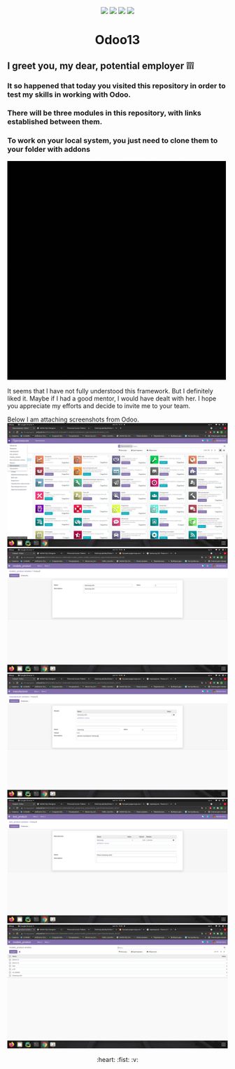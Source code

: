 <p align="center">
  
<img src=https://img.shields.io/github/issues/DmitriyLadutko/Odoo13_addons_test>
<img src=https://img.shields.io/github/forks/DmitriyLadutko/Odoo13_addons_test>
<img src=https://img.shields.io/github/stars/DmitriyLadutko/Odoo13_addons_test>
<img src=https://img.shields.io/github/license/DmitriyLadutko/Odoo13_addons_test>

</p>

<h1 align="center">Odoo13</h1>
<h2 align="center">
  
## I greet you, my dear, potential employer :grey_exclamation::grey_exclamation::grey_exclamation:
  
### It so happened that today you visited this repository in order to test my skills in working with Odoo.
  
### There will be three modules in this repository, with links established between them. 
  
### To work on your local system, you just need to clone them to your folder with addons

![Image alt](https://github.com/DmitriyLadutko/Odoo13_addons_test/blob/master/Multimedia/%D0%A0%D0%B5%D0%BA%D0%B8%20%D0%AD%D0%B4%D0%B5%D0%BC%D0%B0.gif)

It seems that I have not fully understood this framework. 
But I definitely liked it. Maybe if I had a good mentor, I would have dealt with her. 
I hope you appreciate my efforts and decide to invite me to your team.

Below I am attaching screenshots from Odoo.
![Image alt](https://github.com/DmitriyLadutko/Odoo13_addons_test/blob/master/Multimedia/%D0%A1%D0%BD%D0%B8%D0%BC%D0%BE%D0%BA%20%D1%8D%D0%BA%D1%80%D0%B0%D0%BD%D0%B0%20%D0%BE%D1%82%202021-08-16%2014-17-35.png)
![Image alt](https://github.com/DmitriyLadutko/Odoo13_addons_test/blob/master/Multimedia/%D0%A1%D0%BD%D0%B8%D0%BC%D0%BE%D0%BA%20%D1%8D%D0%BA%D1%80%D0%B0%D0%BD%D0%B0%20%D0%BE%D1%82%202021-08-16%2014-46-54.png)
![Image alt](https://github.com/DmitriyLadutko/Odoo13_addons_test/blob/master/Multimedia/%D0%A1%D0%BD%D0%B8%D0%BC%D0%BE%D0%BA%20%D1%8D%D0%BA%D1%80%D0%B0%D0%BD%D0%B0%20%D0%BE%D1%82%202021-08-16%2014-48-18.png)
![Image alt](https://github.com/DmitriyLadutko/Odoo13_addons_test/blob/master/Multimedia/%D0%A1%D0%BD%D0%B8%D0%BC%D0%BE%D0%BA%20%D1%8D%D0%BA%D1%80%D0%B0%D0%BD%D0%B0%20%D0%BE%D1%82%202021-08-16%2014-49-06.png)
![Image alt](https://github.com/DmitriyLadutko/Odoo13_addons_test/blob/master/Multimedia/%D0%A1%D0%BD%D0%B8%D0%BC%D0%BE%D0%BA%20%D1%8D%D0%BA%D1%80%D0%B0%D0%BD%D0%B0%20%D0%BE%D1%82%202021-08-16%2014-49-24.png)
<p align="center">
:heart: :fist: :v:
</p>
